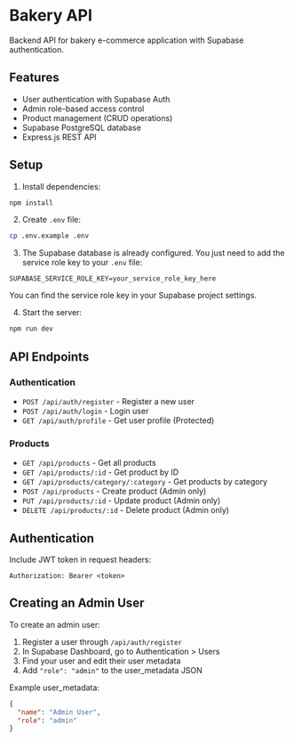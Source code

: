 # Bakery API

Backend API for bakery e-commerce application with Supabase authentication.

## Features

- User authentication with Supabase Auth
- Admin role-based access control
- Product management (CRUD operations)
- Supabase PostgreSQL database
- Express.js REST API

## Setup

1. Install dependencies:
```bash
npm install
```

2. Create `.env` file:
```bash
cp .env.example .env
```

3. The Supabase database is already configured. You just need to add the service role key to your `.env` file:
```
SUPABASE_SERVICE_ROLE_KEY=your_service_role_key_here
```

You can find the service role key in your Supabase project settings.

4. Start the server:
```bash
npm run dev
```

## API Endpoints

### Authentication
- `POST /api/auth/register` - Register a new user
- `POST /api/auth/login` - Login user
- `GET /api/auth/profile` - Get user profile (Protected)

### Products
- `GET /api/products` - Get all products
- `GET /api/products/:id` - Get product by ID
- `GET /api/products/category/:category` - Get products by category
- `POST /api/products` - Create product (Admin only)
- `PUT /api/products/:id` - Update product (Admin only)
- `DELETE /api/products/:id` - Delete product (Admin only)

## Authentication

Include JWT token in request headers:
```
Authorization: Bearer <token>
```

## Creating an Admin User

To create an admin user:
1. Register a user through `/api/auth/register`
2. In Supabase Dashboard, go to Authentication > Users
3. Find your user and edit their user metadata
4. Add `"role": "admin"` to the user_metadata JSON

Example user_metadata:
```json
{
  "name": "Admin User",
  "role": "admin"
}
```
